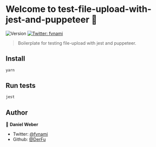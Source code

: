 # Welcome to test-file-upload-with-jest-and-puppeteer 👋
![Version](https://img.shields.io/badge/version-1.0.0-blue.svg?cacheSeconds=2592000)
[![Twitter: fvnami](https://img.shields.io/twitter/follow/fvnami.svg?style=social)](https://twitter.com/fvnami)

> Boilerplate for testing file-upload with jest and puppeteer.

## Install

```sh
yarn
```

## Run tests

```sh
jest
```

## Author

👤 **Daniel Weber**

* Twitter: [@fvnami](https://twitter.com/fvnami)
* Github: [@DerFu](https://github.com/DerFu)
